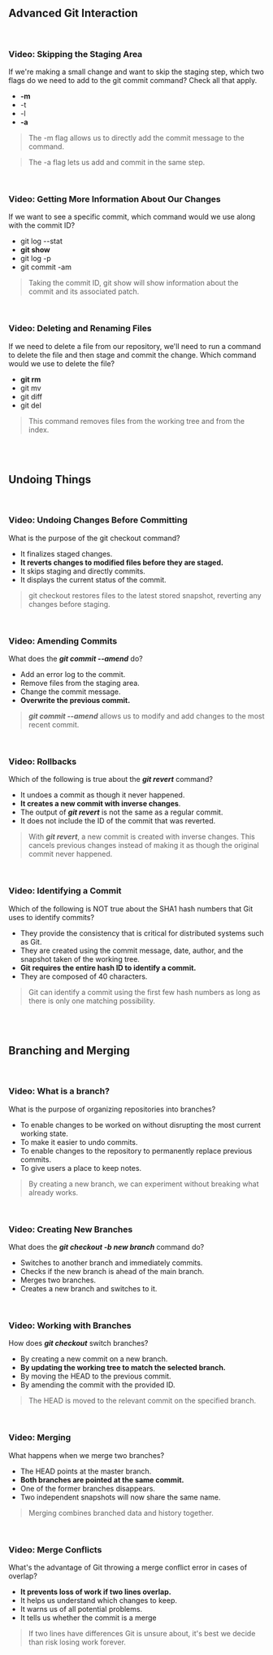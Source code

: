 ## Advanced Git Interaction

<br>

### Video: Skipping the Staging Area

If we're making a small change and want to skip the staging step, which two flags do we need to add to the git commit command? Check all that apply.

* **-m**
* -t
* -l
* **-a**

> The -m flag allows us to directly add the commit message to the command.

> The -a flag lets us add and commit in the same step.

<br>

### Video: Getting More Information About Our Changes

If we want to see a specific commit, which command would we use along with the commit ID?

* git log --stat
* **git show**
* git log -p
* git commit -am 

> Taking the commit ID, git show will show information about the commit and its associated patch.

<br>

### Video: Deleting and Renaming Files

If we need to delete a file from our repository, we'll need to run a command to delete the file and then stage and commit the change. Which command would we use to delete the file?

* **git rm**
* git mv
* git diff
* git del

> This command removes files from the working tree and from the index.

<br><br>

## Undoing Things

<br>

### Video: Undoing Changes Before Committing

What is the purpose of the git checkout command?

* It finalizes staged changes.
* **It reverts changes to modified files before they are staged.**
* It skips staging and directly commits.
* It displays the current status of the commit.

> git checkout restores files to the latest stored snapshot, reverting any changes before staging.

<br>

### Video: Amending Commits

What does the ***git commit --amend*** do?

* Add an error log to the commit.
* Remove files from the staging area.
* Change the commit message.
* **Overwrite the previous commit.**

> ***git commit --amend*** allows us to modify and add changes to the most recent commit. 

<br>

### Video: Rollbacks

Which of the following is true about the ***git revert*** command?

* It undoes a commit as though it never happened.
* **It creates a new commit with inverse changes**.
* The output of ***git revert*** is not the same as a regular commit.
* It does not include the ID of the commit that was reverted.

> With ***git revert***, a new commit is created with inverse changes. This cancels previous changes instead of making it as though the original commit never happened.

<br>

### Video: Identifying a Commit

Which of the following is NOT true about the SHA1 hash numbers that Git uses to identify commits?

* They provide the consistency that is critical for distributed systems such as Git.
* They are created using the commit message, date, author, and the snapshot taken of the working tree.
* **Git requires the entire hash ID to identify a commit.**
* They are composed of 40 characters.

> Git can identify a commit using the first few hash numbers as long as there is only one matching possibility.

<br><br>

## Branching and Merging

<br>

### Video: What is a branch? 

What is the purpose of organizing repositories into branches?

* To enable changes to be worked on without disrupting the most current working state.
* To make it easier to undo commits.
* To enable changes to the repository to permanently replace previous commits.
* To give users a place to keep notes.

> By creating a new branch, we can experiment without breaking what already works.

<br>

### Video: Creating New Branches

What does the ***git checkout -b new branch*** command do?

* Switches to another branch and immediately commits.
* Checks if the new branch is ahead of the main branch.
* Merges two branches.
* Creates a new branch and switches to it.

<br>

### Video: Working with Branches

How does ***git checkout*** switch branches?

* By creating a new commit on a new branch.
* **By updating the working tree to match the selected branch.**
* By moving the HEAD to the previous commit.
* By amending the commit with the provided ID.

> The HEAD is moved to the relevant commit on the specified branch.

<br>

### Video: Merging

What happens when we merge two branches?

* The HEAD points at the master branch.
* **Both branches are pointed at the same commit.**
* One of the former branches disappears.
* Two independent snapshots will now share the same name.

> Merging combines branched data and history together.

<br>

### Video: Merge Conflicts

What's the advantage of Git throwing a merge conflict error in cases of overlap?

* **It prevents loss of work if two lines overlap.**
* It helps us understand which changes to keep.
* It warns us of all potential problems.
* It tells us whether the commit is a merge

> If two lines have differences Git is unsure about, it's best we decide than risk losing work forever.